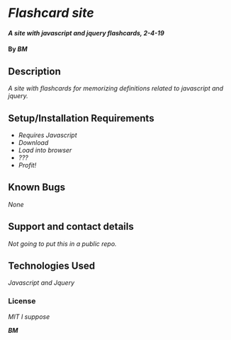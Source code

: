 # _Flashcard site_

#### _A site with javascript and jquery flashcards, 2-4-19_

#### By _BM_

## Description

_A site with flashcards for memorizing definitions related to javascript and jquery._

## Setup/Installation Requirements

* _Requires Javascript_
* _Download_
* _Load into browser_
* _???_
* _Profit!_


## Known Bugs

_None_

## Support and contact details

_Not going to put this in a public repo._

## Technologies Used

_Javascript and Jquery_

### License

*MIT I suppose*

 **_BM_**
